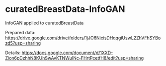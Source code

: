 # curatedBreastData-InfoGAN
InfoGAN applied to curatedBreastData

Prepared data: https://drive.google.com/drive/folders/1jJO6NicisDHqqgiUswL2ZhVFhSYBozd5?usp=sharing

Details: https://docs.google.com/document/d/1XXD-Zion6pDzhhN8KUhSwAvKTNWuINc-FHrtPcetfH8/edit?usp=sharing
